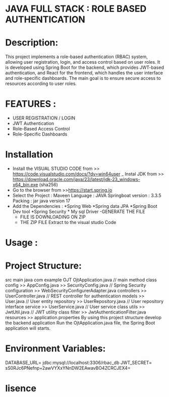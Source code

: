 # JAVA FULL STACK : ROLE BASED AUTHENTICATION

# Description:

  This project implements a role-based authentication (RBAC) system, allowing user registration, login, and access control based on user roles. 
  It is developed using Spring Boot for the backend, which provides JWT-based authentication, and React for the frontend, which handles the user interface and role-specific dashboards.
  The main goal is to ensure secure access to resources according to user roles. 

# FEATURES :
 - USER REGISTRATION / LOGIN
 - JWT Authentication
 -  Role-Based Access Control
 -  Role-Specific Dashboards
   
#  Installation

- Install  the VISUAL STUDIO CODE from >> https://code.visualstudio.com/docs/?dv=win64user
_ Instal  JDK  from >> https://download.oracle.com/java/23/latest/jdk-23_windows-x64_bin.exe (sha256)
-  Go to the browser from >>https://start.spring.io
-  Select  the  Project  : Maveen
                Language : JAVA
                Springboat version : 3.3.5
                 Packing : jar
                           java version 17
- Add the Dependencies :
               *Spring Web 
               *Spring data JPA 
                *Spring Boot Dev tool
                *Spring Security
                * My sql Driver
  -GENERATE THE FILE
   - FILE IS DOWNLOADING ON ZIP
   - THE ZIP FILE Extract to the visual studio Code
 
#  Usage :
# Project Structure:
src
main
java
com
example
OJT
OjtApplication.java // main method class
config >> AppConfig.java >> SecurityConfig.java // Spring Security configuration >> WebSecurityConfigurerAdapter.java
controllers >> UserController.java // REST controller for authentication
models >> User.java // User entity
repository >> UserRepository.java // User repository interface
service >> UserService.java // User service class
utils >> JwtUtil.java // JWT utility class
filter >> JwtAuthenticationFilter.java
resources >> application.properties
By using this project structure develop the backend application
Run the OjtApplication.java file, the Spring Boot application will starts.
# Environment Variables:
DATABASE_URL= jdbc:mysql://localhost:3306/rbac_db
JWT_SECRET= sS0RJc6PNefnp+2awVYXxYNnDW2EAwavBO4ZCRCJEX4=
  
# lisence

                   
 





